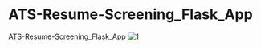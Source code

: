 # ATS-Resume-Screening_Flask_App
ATS-Resume-Screening_Flask_App
![1](https://github.com/user-attachments/assets/e6577910-6eb5-4270-bf36-bac649ecaf2a)
